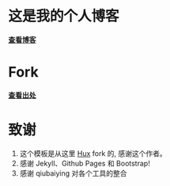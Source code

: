 # 这是我的个人博客

**[查看博客](https://blog.iamzxw.com/)**

# Fork
**[查看出处](https://github.com/FourthBeam/FourthBeam.github.io)**

# 致谢
1. 这个模板是从这里 [Hux](https://github.com/Huxpro/huxpro.github.io) fork 的, 感谢这个作者。
2. 感谢 Jekyll、Github Pages 和 Bootstrap!
3. 感谢 qiubaiying 对各个工具的整合



